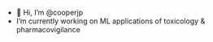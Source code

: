 - 👋 Hi, I’m @cooperjp
-  I’m currently working on ML applications of toxicology & pharmacovigilance


<!---
cooperjp/cooperjp is a ✨ special ✨ repository because its `README.md` (this file) appears on your GitHub profile.
You can click the Preview link to take a look at your changes.
--->

